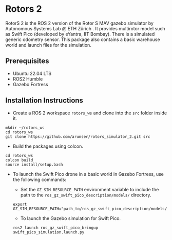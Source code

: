 # Rotors 2

RotorS 2 is the ROS 2 version of the Rotor S MAV gazebo simulator by Autonomous Systems Lab @ ETH Zürich . It provides multirotor model such as Swift Pico (developed by eYantra, IIT Bombay). There is a simulated generic odometry sensor. This package also contains a basic warehouse world and launch files for the simulation.

## Prerequisites

- Ubuntu 22.04 LTS
- ROS2 Humble
- Gazebo Fortress

<h2>Installation Instructions</h2>

- Create a ROS 2 workspace `rotors_ws` and clone into the `src` folder inside it.

```
mkdir ~/rotors_ws
cd rotors_ws
git clone https://github.com/arunser/rotors_simulator_2.git src
```

- Build the packages using colcon.

```
cd rotors_ws
colcon build
source install/setup.bash
```

- To launch the Swift Pico drone in a basic world in Gazebo Fortress, use the following commands:

    - Set the `GZ_SIM_RESOURCE_PATH` environment variable to include the path to the `ros_gz_swift_pico_description/models/` directory.
    ```
    export GZ_SIM_RESOURCE_PATH="path_to/ros_gz_swift_pico_description/models/
    ```
    - To launch the Gazebo simulation for Swift Pico.

    ```
    ros2 launch ros_gz_swift_pico_bringup swift_pico_simulation.launch.py
    ```

